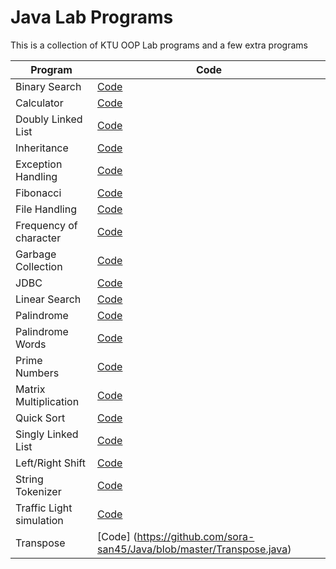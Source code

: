 # Java Lab Programs

This is a collection of KTU OOP Lab programs and a few extra programs 

| Program            | Code                                                                      |
| ------------------ | ------------------------------------------------------------------------- |
| Binary Search      | [Code](https://github.com/sora-san45/Java/blob/master/BinarySearch.java)  |
| Calculator         | [Code](https://github.com/sora-san45/Java/blob/master/Calculator.java)    |
| Doubly Linked List | [Code](https://github.com/sora-san45/Java/blob/master/DLL.java)           |
| Inheritance        | [Code](https://github.com/sora-san45/Java/blob/master/Details.java)       |
| Exception Handling | [Code](https://github.com/sora-san45/Java/blob/master/ExceptionHandle.java)|
| Fibonacci          | [Code](https://github.com/sora-san45/Java/blob/master/Fibonacci.java)     |
| File Handling | [Code](https://github.com/sora-san45/Java/blob/master/FileWR.java)|
| Frequency of character | [Code](https://github.com/sora-san45/Java/blob/master/FreqOfChar.java)|
| Garbage Collection | [Code](https://github.com/sora-san45/Java/blob/master/Garbage.java)|
| JDBC | [Code](https://github.com/sora-san45/Java/blob/master/JDBCConnect.java)|
| Linear Search | [Code](https://github.com/sora-san45/Java/blob/master/LinearSearch.java)|
| Palindrome | [Code](https://github.com/sora-san45/Java/blob/master/Palindrome.java)|
| Palindrome Words | [Code](https://github.com/sora-san45/Java/blob/master/PalindromeWords.java)|
| Prime Numbers | [Code](https://github.com/sora-san45/Java/blob/master/PrimeNumberList.java)|
| Matrix Multiplication | [Code](https://github.com/sora-san45/Java/blob/master/ProdMatrix.java)|
| Quick Sort | [Code](https://github.com/sora-san45/Java/blob/master/QuickSort.java)|
| Singly Linked List | [Code](https://github.com/sora-san45/Java/blob/master/SLL.java)|
| Left/Right Shift | [Code](https://github.com/sora-san45/Java/blob/master/Shift.java)|
| String Tokenizer | [Code](https://github.com/sora-san45/Java/blob/master/StrToken.java)|
| Traffic Light simulation | [Code](https://github.com/sora-san45/Java/blob/master/TrafficLight.java)|
| Transpose| [Code] (https://github.com/sora-san45/Java/blob/master/Transpose.java)|
